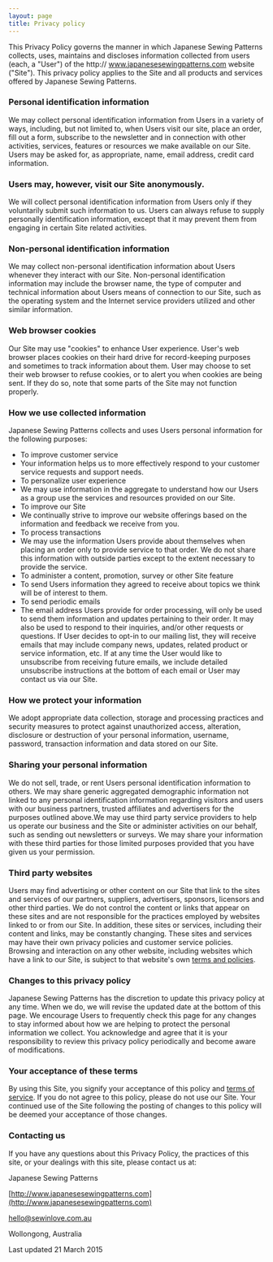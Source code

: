 ```yaml
---
layout: page
title: Privacy policy
---
```


This Privacy Policy governs the manner in which Japanese Sewing Patterns collects, uses,
maintains and discloses information collected from users (each, a "User") of the http://
www.japanesesewingpatterns.com website ("Site"). This privacy policy applies to the Site and
all products and services offered by Japanese Sewing Patterns.

### Personal identification information

We may collect personal identification information from Users in a variety of ways, including,
but not limited to, when Users visit our site, place an order, fill out a form, subscribe to the
newsletter and in connection with other activities, services, features or resources we make
available on our Site. Users may be asked for, as appropriate, name, email address, credit card
information.

### Users may, however, visit our Site anonymously.

We will collect personal identification information from Users only if they voluntarily submit such
information to us. Users can always refuse to supply personally identification information, except
that it may prevent them from engaging in certain Site related activities.

### Non-personal identification information

We may collect non-personal identification information about Users whenever they interact with
our Site. Non-personal identification information may include the browser name, the type of
computer and technical information about Users means of connection to our Site, such as the
operating system and the Internet service providers utilized and other similar information.

### Web browser cookies

Our Site may use "cookies" to enhance User experience. User's web browser places cookies
on their hard drive for record-keeping purposes and sometimes to track information about them.
User may choose to set their web browser to refuse cookies, or to alert you when cookies are
being sent. If they do so, note that some parts of the Site may not function properly.

### How we use collected information

Japanese Sewing Patterns collects and uses Users personal information for the following
purposes:

* To improve customer service
* Your information helps us to more effectively respond to your customer service
requests and support needs.
* To personalize user experience
* We may use information in the aggregate to understand how our Users as a group
use the services and resources provided on our Site.
* To improve our Site
* We continually strive to improve our website offerings based on the information and
feedback we receive from you.
* To process transactions
* We may use the information Users provide about themselves when placing an order
only to provide service to that order. We do not share this information with outside
parties except to the extent necessary to provide the service.
* To administer a content, promotion, survey or other Site feature
* To send Users information they agreed to receive about topics we think will be of
interest to them.
* To send periodic emails
* The email address Users provide for order processing, will only be used to send
them information and updates pertaining to their order. It may also be used to
respond to their inquiries, and/or other requests or questions. If User decides to
opt-in to our mailing list, they will receive emails that may include company news,
updates, related product or service information, etc. If at any time the User would
like to unsubscribe from receiving future emails, we include detailed unsubscribe
instructions at the bottom of each email or User may contact us via our Site.

### How we protect your information

We adopt appropriate data collection, storage and processing practices and security measures 
to protect against unauthorized access, alteration, disclosure or destruction of your personal 
information, username, password, transaction information and data stored on our Site.

### Sharing your personal information

We do not sell, trade, or rent Users personal identification information to others. We may 
share generic aggregated demographic information not linked to any personal identification 
information regarding visitors and users with our business partners, trusted affiliates and 
advertisers for the purposes outlined above.We may use third party service providers to help 
us operate our business and the Site or administer activities on our behalf, such as sending out 
newsletters or surveys. We may share your information with these third parties for those limited 
purposes provided that you have given us your permission.

### Third party websites

Users may find advertising or other content on our Site that link to the sites and services of 
our partners, suppliers, advertisers, sponsors, licensors and other third parties. We do not 
control the content or links that appear on these sites and are not responsible for the practices 
employed by websites linked to or from our Site. In addition, these sites or services, including 
their content and links, may be constantly changing. These sites and services may have their 
own privacy policies and customer service policies. Browsing and interaction on any other 
website, including websites which have a link to our Site, is subject to that website\'s own [terms and policies](/terms-and-conditions).

### Changes to this privacy policy

Japanese Sewing Patterns has the discretion to update this privacy policy at any time. When 
we do, we will revise the updated date at the bottom of this page. We encourage Users to 
frequently check this page for any changes to stay informed about how we are helping to protect 
the personal information we collect. You acknowledge and agree that it is your responsibility to 
review this privacy policy periodically and become aware of modifications.

### Your acceptance of these terms

By using this Site, you signify your acceptance of this policy and [terms of service](/terms-and-conditions). If you do not 
agree to this policy, please do not use our Site. Your continued use of the Site following the 
posting of changes to this policy will be deemed your acceptance of those changes.

### Contacting us

If you have any questions about this Privacy Policy, the practices of this site, or your dealings 
with this site, please contact us at:

Japanese Sewing Patterns

[http://www.japanesesewingpatterns.com](http://www.japanesesewingpatterns.com)

[hello@sewinlove.com.au](mailto:hello@sewinlove.com.au)

Wollongong, Australia

Last updated 21 March 2015
